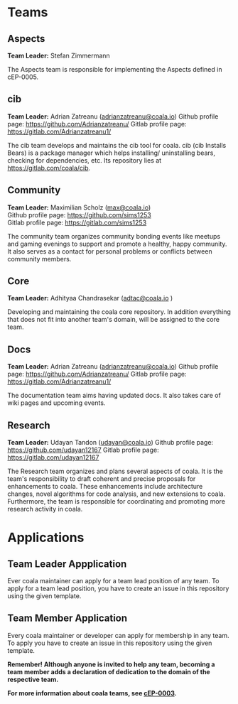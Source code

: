 Teams
=====

Aspects
-------

__Team Leader:__ Stefan Zimmermann

The Aspects team is responsible for implementing the Aspects defined in
cEP-0005.


cib
---

__Team Leader:__ Adrian Zatreanu
(adrianzatreanu@coala.io)
Github profile page: https://github.com/Adrianzatreanu/
Gitlab profile page: https://gitlab.com/Adrianzatreanu1/

The cib team develops and maintains the cib tool for coala.
cib (cib Installs Bears) is a package manager which helps installing/
uninstalling bears, checking for dependencies, etc.
Its repository lies at https://gitlab.com/coala/cib.


Community
---------

__Team Leader:__ Maximilian Scholz
(max@coala.io)  
Github profile page: https://github.com/sims1253  
Gitlab profile page: https://gitlab.com/sims1253

The community team organizes community bonding events like meetups and
gaming evenings to support and promote a healthy, happy community.
It also serves as a contact for personal problems or conflicts between
community members.


Core
----

__Team Leader:__ Adhityaa Chandrasekar
(adtac@coala.io )

Developing and maintaining the coala core repository.
In addition everything that does not fit into another team's domain,
will be assigned to the core team.


Docs
----

__Team Leader:__ Adrian Zatreanu
(adrianzatreanu@coala.io)
Github profile page: https://github.com/Adrianzatreanu/
Gitlab profile page: https://gitlab.com/Adrianzatreanu1/

The documentation team aims having updated docs.
It also takes care of wiki pages and upcoming events.


Research
--------

__Team Leader:__ Udayan Tandon
(udayan@coala.io)
Github profile page: https://github.com/udayan12167
Gitlab profile page: https://gitlab.com/udayan12167

The Research team organizes and plans several aspects of coala. It is the
team's responsibility to draft coherent and precise proposals for
enhancements to coala. These enhancements include architecture changes, novel
algorithms for code analysis, and new extensions to coala. Furthermore, the
team is responsible for coordinating and promoting more research activity in
coala.


Applications
============

Team Leader Appplication
------------------------

Ever coala maintainer can apply for a team lead position of any team.
To apply for a team lead position, you have to create an issue in this
repository using the given template.


Team Member Application
-----------------------

Every coala maintainer or developer can apply for membership in any team.
To apply you have to create an issue in this repository using the given
template.

__Remember! Although anyone is invited to help any team, becoming a team member
adds a declaration of dedication to the domain of the respective team.__

__For more information about coala teams,
see [cEP-0003](https://github.com/coala/cEPs/blob/master/cEP-0003.md).__
